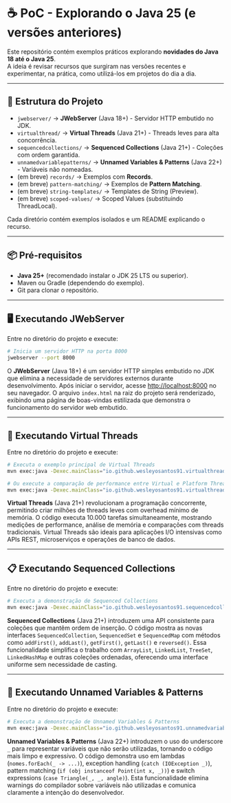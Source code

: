 # ☕ PoC - Explorando o Java 25 (e versões anteriores)

Este repositório contém exemplos práticos explorando **novidades do Java 18 até o Java 25**.  
A ideia é revisar recursos que surgiram nas versões recentes e experimentar, na prática, como utilizá-los em projetos do dia a dia.

---

## 🚀 Estrutura do Projeto

- `jwebserver/` → **JWebServer** (Java 18+) - Servidor HTTP embutido no JDK.
- `virtualthread/` → **Virtual Threads** (Java 21+) - Threads leves para alta concorrência.
- `sequencedcollections/` → **Sequenced Collections** (Java 21+) - Coleções com ordem garantida.
- `unnamedvariablepatterns/` → **Unnamed Variables & Patterns** (Java 22+) - Variáveis não nomeadas.
- (em breve) `records/` → Exemplos com **Records**.
- (em breve) `pattern-matching/` → Exemplos de **Pattern Matching**.
- (em breve) `string-templates/` → Templates de String (Preview).
- (em breve) `scoped-values/` → Scoped Values (substituindo ThreadLocal).

Cada diretório contém exemplos isolados e um README explicando o recurso.

---

## 📦 Pré-requisitos

- **Java 25+** (recomendado instalar o JDK 25 LTS ou superior).
- Maven ou Gradle (dependendo do exemplo).
- Git para clonar o repositório.

---

## 🖥️ Executando JWebServer

Entre no diretório do projeto e execute:

```bash
# Inicia um servidor HTTP na porta 8000
jwebserver --port 8000
```

O **JWebServer** (Java 18+) é um servidor HTTP simples embutido no JDK que elimina a necessidade de servidores externos durante desenvolvimento. Após iniciar o servidor, acesse [http://localhost:8000](http://localhost:8000) no seu navegador. O arquivo `index.html` na raiz do projeto será renderizado, exibindo uma página de boas-vindas estilizada que demonstra o funcionamento do servidor web embutido.

---

## 🧵 Executando Virtual Threads

Entre no diretório do projeto e execute:

```bash
# Executa o exemplo principal de Virtual Threads
mvn exec:java -Dexec.mainClass="io.github.wesleyosantos91.virtualthread.Main"

# Ou execute a comparação de performance entre Virtual e Platform Threads
mvn exec:java -Dexec.mainClass="io.github.wesleyosantos91.virtualthread.PerformanceComparison"
```

**Virtual Threads** (Java 21+) revolucionam a programação concorrente, permitindo criar milhões de threads leves com overhead mínimo de memória. O código executa 10.000 tarefas simultaneamente, mostrando medições de performance, análise de memória e comparações com threads tradicionais. Virtual Threads são ideais para aplicações I/O intensivas como APIs REST, microserviços e operações de banco de dados.

---

## 📋 Executando Sequenced Collections

Entre no diretório do projeto e execute:

```bash
# Executa a demonstração de Sequenced Collections
mvn exec:java -Dexec.mainClass="io.github.wesleyosantos91.sequencedcollections.Main"
```

**Sequenced Collections** (Java 21+) introduzem uma API consistente para coleções que mantêm ordem de inserção. O código mostra as novas interfaces `SequencedCollection`, `SequencedSet` e `SequencedMap` com métodos como `addFirst()`, `addLast()`, `getFirst()`, `getLast()` e `reversed()`. Essa funcionalidade simplifica o trabalho com `ArrayList`, `LinkedList`, `TreeSet`, `LinkedHashMap` e outras coleções ordenadas, oferecendo uma interface uniforme sem necessidade de casting.

---

## 🎯 Executando Unnamed Variables & Patterns

Entre no diretório do projeto e execute:

```bash
# Executa a demonstração de Unnamed Variables & Patterns
mvn exec:java -Dexec.mainClass="io.github.wesleyosantos91.unnamedvariablepatterns.Main"
```

**Unnamed Variables & Patterns** (Java 22+) introduzem o uso do underscore `_` para representar variáveis que não serão utilizadas, tornando o código mais limpo e expressivo. O código demonstra uso em lambdas (`nomes.forEach(_ -> ...)`), exception handling (`catch (IOException _)`), pattern matching (`if (obj instanceof Point(int x, _))`) e switch expressions (`case Triangle(_, _, angle)`). Esta funcionalidade elimina warnings do compilador sobre variáveis não utilizadas e comunica claramente a intenção do desenvolvedor.